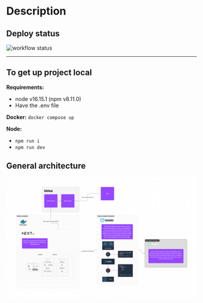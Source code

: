 # Description

## Deploy status

![workflow status](https://github.com/pablo-university/web-project/actions/workflows/deploy.yml/badge.svg)

---

## To get up project local

**Requirements:**

- node v16.15.1 (npm v8.11.0)
- Have the .env file


**Docker:** `docker compose up`

**Node:**

- `npm run i`
- `npm run dev`

## General architecture
![Alt text](./architecture.png "Optional title")